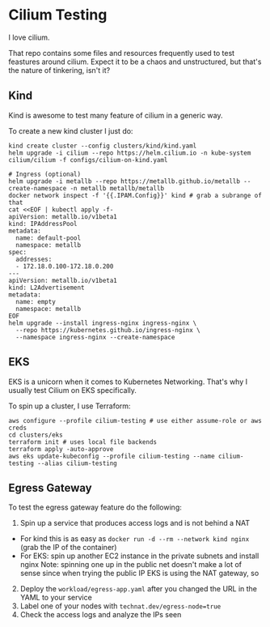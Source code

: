 # Cilium Testing

I love cilium.

That repo contains some files and resources frequently used to test feastures around cilium. Expect it to be a chaos and unstructured, but that's the nature of tinkering, isn't it?

## Kind

Kind is awesome to test many feature of cilium in a generic way.

To create a new kind cluster I just do:

```
kind create cluster --config clusters/kind/kind.yaml
helm upgrade -i cilium --repo https://helm.cilium.io -n kube-system cilium/cilium -f configs/cilium-on-kind.yaml

# Ingress (optional)
helm upgrade -i metallb --repo https://metallb.github.io/metallb --create-namespace -n metallb metallb/metallb
docker network inspect -f '{{.IPAM.Config}}' kind # grab a subrange of that
cat <<EOF | kubectl apply -f-
apiVersion: metallb.io/v1beta1
kind: IPAddressPool
metadata:
  name: default-pool
  namespace: metallb
spec:
  addresses:
  - 172.18.0.100-172.18.0.200
---
apiVersion: metallb.io/v1beta1
kind: L2Advertisement
metadata:
  name: empty
  namespace: metallb
EOF
helm upgrade --install ingress-nginx ingress-nginx \
  --repo https://kubernetes.github.io/ingress-nginx \
  --namespace ingress-nginx --create-namespace
```

## EKS

EKS is a unicorn when it comes to Kubernetes Networking. That's why I usually test Cilium on EKS specifically.

To spin up a cluster, I use Terraform:

```
aws configure --profile cilium-testing # use either assume-role or aws creds
cd clusters/eks
terraform init # uses local file backends
terraform apply -auto-approve
aws eks update-kubeconfig --profile cilium-testing --name cilium-testing --alias cilium-testing
```

## Egress Gateway

To test the egress gateway feature do the following:

1. Spin up a service that produces access logs and is not behind a NAT
  - For kind this is as easy as `docker run -d --rm --network kind nginx` (grab the IP of the container)
  - For EKS: spin up another EC2 instance in the private subnets and install nginx 
    Note: spinning one up in the public net doesn't make a lot of sense since when trying the public IP
    EKS is using the NAT gateway, so
2. Deploy the `workload/egress-app.yaml` after you changed the URL in the YAML to your service
3. Label one of your nodes with `technat.dev/egress-node=true`
4. Check the access logs and analyze the IPs seen 